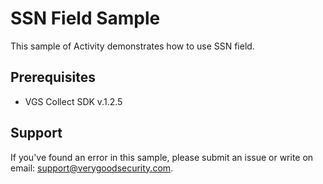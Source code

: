 # SSN Field Sample

This sample of Activity demonstrates how to use SSN field.

## Prerequisites

- VGS Collect SDK v.1.2.5

## Support

If you've found an error in this sample, please submit an issue or write on email: support@verygoodsecurity.com.